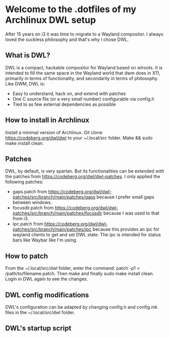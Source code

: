 # Welcome to the .dotfiles of my Archlinux DWL setup

After 15 years on i3 it was time to migrate to a Wayland compositor.  I always loved the suckless  philosophy and that's why I chose DWL.

## What is DWL?
DWL is a compact, hackable compositor for Wayland based on wlroots. It is intended to fill the same space in the Wayland world that dwm does in X11, primarily in terms of functionality, and secondarily in terms of philosophy. Like DWM, DWL is:

* Easy to understand, hack on, and extend with patches
* One C source file (or a very small number) configurable via config.h
* Tied to as few external dependencies as possible

## How to install in Archlinux
Install a minimal version of Archlinux.  Git clone https://codeberg.org/dwl/dwl to your ~/.local/src folder.  Make && sudo make install clean.

## Patches
DWL, by default, is very spartan.  But its functionalities can be extended with the patches from https://codeberg.org/dwl/dwl-patches.  I only applied the following patches:
* gaps.patch from https://codeberg.org/dwl/dwl-patches/src/branch/main/patches/gaps because I prefer small gaps between windows.
* focusdir.patch from https://codeberg.org/dwl/dwl-patches/src/branch/main/patches/focusdir because I was used to that from i3.
* ipc.patch from https://codeberg.org/dwl/dwl-patches/src/branch/main/patches/ipc because this provides an ipc for wayland clients to get and set DWL state. The ipc is intended for status bars like Waybar like I'm using.

## How to patch
From the ~/.local/src/dwl folder, enter the command: patch -p1 < /path/to/filename.patch.  Then make and finally sudo make install clean.  Login in DWL again to see the changes.

## DWL config modifications
DWL's configuration can be adapted by changing config.h and config.mk files in the ~/.local/src/dwl folder.  

## DWL's startup script

